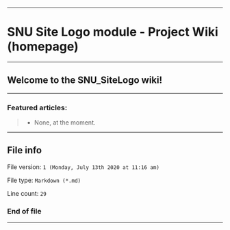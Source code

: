 
***

# SNU Site Logo module - Project Wiki (homepage)

***

## Welcome to the SNU_SiteLogo wiki!

***

### Featured articles:

> * None, at the moment.

***

## File info

File version: `1 (Monday, July 13th 2020 at 11:16 am)`

File type: `Markdown (*.md)`

Line count: `29`

### End of file

***
